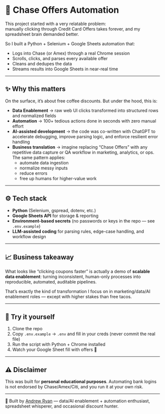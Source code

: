 # 🏦 Chase Offers Automation

This project started with a very relatable problem:  
manually clicking through Credit Card Offers takes forever, and my spreadsheet brain demanded better.  

So I built a Python + Selenium + Google Sheets automation that:  
- Logs into Chase (or Amex) through a real Chrome session  
- Scrolls, clicks, and parses every available offer  
- Cleans and dedupes the data  
- Streams results into Google Sheets in near-real time  

---

## ✨ Why this matters
On the surface, it’s about free coffee discounts. But under the hood, this is:  
- **Data Enablement** → raw web UI clicks transformed into structured rows and normalized fields  
- **Automation** → 100+ tedious actions done in seconds with zero manual effort  
- **AI-assisted development** → the code was co-written with ChatGPT to accelerate debugging, improve parsing logic, and enforce resilient error handling  
- **Business translation** → imagine replacing “Chase Offers” with any repetitive data capture or QA workflow in marketing, analytics, or ops. The same pattern applies:  
  - automate data ingestion  
  - normalize messy inputs  
  - reduce errors  
  - free up humans for higher-value work  

---

## ⚙️ Tech stack
- **Python** (Selenium, gspread, dotenv, etc.)  
- **Google Sheets API** for storage & reporting  
- **Environment-based secrets** (no passwords or keys in the repo — see `.env.example`)  
- **LLM-assisted coding** for parsing rules, edge-case handling, and workflow design  

---

## 📈 Business takeaway
What looks like “clicking coupons faster” is actually a demo of **scalable data enablement**: turning inconsistent, human-only processes into reproducible, automated, auditable pipelines.  

That’s exactly the kind of transformation I focus on in marketing/data/AI enablement roles — except with higher stakes than free tacos.  

---

## 🚀 Try it yourself
1. Clone the repo  
2. Copy `.env.example` → `.env` and fill in your creds (never commit the real file)  
3. Run the script with Python + Chrome installed  
4. Watch your Google Sheet fill with offers 🎉  

---

## ⚠️ Disclaimer
This was built for **personal educational purposes**. Automating bank logins is not endorsed by Chase/Amex/Citi, and you run it at your own risk.  

---

👋 Built by [Andrew Ryan](https://github.com/acr197) — data/AI enablement + automation enthusiast, spreadsheet whisperer, and occasional discount hunter.
